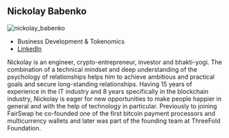 ## Nickolay Babenko

![nickolay_babenko](img/nickolay_babenko.png)

- Business Development & Tokenomics
- [LinkedIn](https://www.linkedin.com/in/babenkonickolay/)


Nickolay is an engineer, crypto-entrepreneur, investor and bhakti-yogi. The combination of a technical mindset and deep understanding of the psychology of relationships helps him to achieve ambitious and practical goals and secure long-standing relationships. Having 15 years of experience in the IT industry and 8 years specifically in the blockchain industry, Nickolay is eager for new opportunities to make people happier in general and with the help of technology in particular. Previously to joining FairSwap he co-founded one of the first bitcoin payment processors and multicurrency wallets and later was part of the founding team at ThreeFold Foundation.


